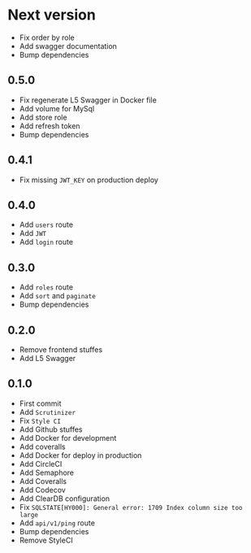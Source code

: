 # Next version
+ Fix order by role
+ Add swagger documentation
+ Bump dependencies

## 0.5.0
+ Fix regenerate L5 Swagger in Docker file
+ Add volume for MySql
+ Add store role
+ Add refresh token
+ Bump dependencies

## 0.4.1
+ Fix missing `JWT_KEY` on production deploy

## 0.4.0
+ Add `users` route
+ Add `JWT`
+ Add `login` route

## 0.3.0
+ Add `roles` route
+ Add `sort` and `paginate`
+ Bump dependencies

## 0.2.0
+ Remove frontend stuffes
+ Add L5 Swagger

## 0.1.0
+ First commit
+ Add `Scrutinizer`
+ Fix `Style CI`
+ Add Github stuffes
+ Add Docker for development
+ Add coveralls
+ Add Docker for deploy in production
+ Add CircleCI
+ Add Semaphore
+ Add Coveralls
+ Add Codecov
+ Add ClearDB configuration
+ Fix `SQLSTATE[HY000]: General error: 1709 Index column size too large`
+ Add `api/v1/ping` route
+ Bump dependencies
+ Remove StyleCI
